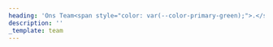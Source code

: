 ```yaml
---
heading: 'Ons Team<span style="color: var(--color-primary-green);">.</span>'
description: ''
_template: team
---
```


